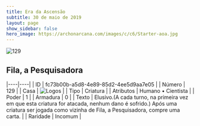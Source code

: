 ```yaml
---
title: Era da Ascensão
subtitle: 30 de maio de 2019
layout: page
show_sidebar: false
hero_image: https://archonarcana.com/images/c/c6/Starter-aoa.jpg
---
```


![129](https://cdn.keyforgegame.com/media/card_front/pt/435_129_W679J76H3HJH_pt.png)

## Fila, a Pesquisadora

|----|----|
| ID | fc73b00b-a5d8-4e89-85d2-4ee5d9aa7e05 |
| Número | 129 |
| Casa | ![Logos](https://archonarcana.com/images/thumb/c/ce/Logos.png/22px-Logos.png "Logos") |
| Tipo | Criatura |
| Atributos | Humano • Cientista |
| Poder | 1 |
| Armadura | 0 |
| Texto | Elusivo.(A cada turno, na primeira vez  em que esta criatura for atacada, nenhum dano é sofrido.)Após uma criatura ser jogada como vizinha de Fila, a Pesquisadora, compre uma carta. |
| Raridade | Incomum |
